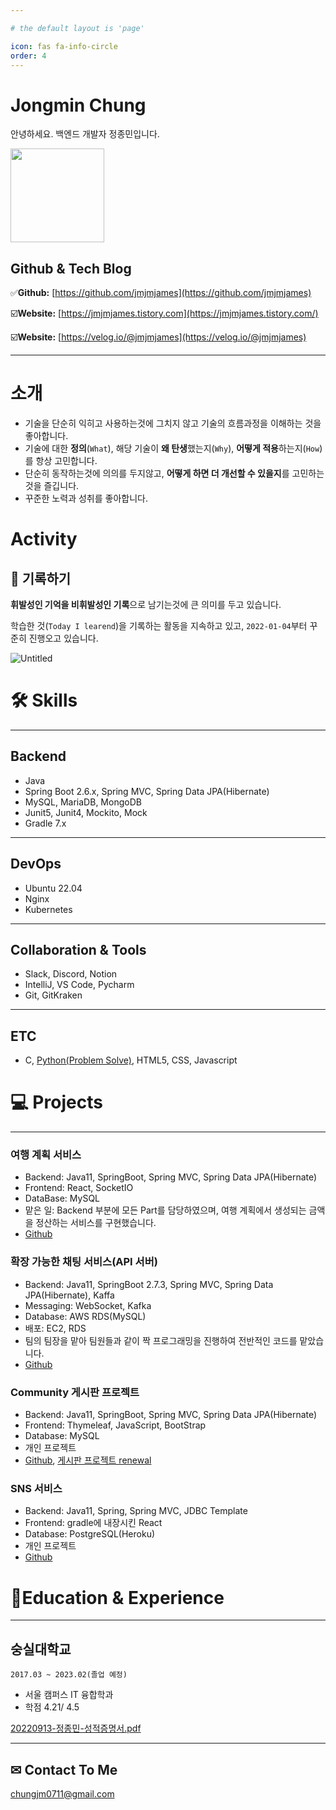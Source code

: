 ```yaml
---

# the default layout is 'page'

icon: fas fa-info-circle
order: 4
---
```


# Jongmin Chung

안녕하세요. 백엔드 개발자 정종민입니다.

<img width="150" src="https://s3.us-west-2.amazonaws.com/secure.notion-static.com/3cecfd78-4da2-4372-a1bf-4ca84e65e881/Untitled.png?X-Amz-Algorithm=AWS4-HMAC-SHA256&X-Amz-Content-Sha256=UNSIGNED-PAYLOAD&X-Amz-Credential=AKIAT73L2G45EIPT3X45%2F20221206%2Fus-west-2%2Fs3%2Faws4_request&X-Amz-Date=20221206T182303Z&X-Amz-Expires=86400&X-Amz-Signature=6b8f9361d02aa49648dda2e5ba783e88baf22b66840c1efcea08b0cfb60f1963&X-Amz-SignedHeaders=host&response-content-disposition=filename%3D%22Untitled.png%22&x-id=GetObject"/>

## Github & Tech Blog

✅**Github:**  [https://github.com/jmjmjames](https://github.com/jmjmjames)

☑️**Website:**  [https://jmjmjames.tistory.com](https://jmjmjames.tistory.com/)

☑️**Website:**  [https://velog.io/@jmjmjames](https://velog.io/@jmjmjames)


---

# 소개

- 기술을 단순히 익히고 사용하는것에 그치지 않고 기술의 흐름과정을 이해하는 것을 좋아합니다.
- 기술에 대한 **정의**(`What`), 해당 기술이 **왜 탄생**했는지(`Why`), **어떻게 적용**하는지(`How`) 를 항상 고민합니다.
- 단순히 동작하는것에 의의를 두지않고, **어떻게 하면 더 개선할 수 있을지**를 고민하는것을 즐깁니다.
- 꾸준한 노력과 성취를 좋아합니다.

# Activity

## 📔 기록하기

**휘발성인 기억을 비휘발성인 기록**으로 남기는것에 큰 의미를 두고 있습니다.

학습한 것(`Today I learend`)을 기록하는 활동을 지속하고 있고, `2022-01-04`부터 꾸준히 진행오고 있습니다.

![Untitled](https://s3.us-west-2.amazonaws.com/secure.notion-static.com/b0b53322-ba70-4698-8046-fed51aa25522/Untitled.png?X-Amz-Algorithm=AWS4-HMAC-SHA256&X-Amz-Content-Sha256=UNSIGNED-PAYLOAD&X-Amz-Credential=AKIAT73L2G45EIPT3X45%2F20221206%2Fus-west-2%2Fs3%2Faws4_request&X-Amz-Date=20221206T182929Z&X-Amz-Expires=86400&X-Amz-Signature=ef072b49648e6c585f7c87c2bd01310a1098d20e56b153872665594831a8613b&X-Amz-SignedHeaders=host&response-content-disposition=filename%3D%22Untitled.png%22&x-id=GetObject)

# 🛠️ Skills

---

## Backend

- Java
- Spring Boot 2.6.x, Spring MVC, Spring Data JPA(Hibernate)
- MySQL, MariaDB, MongoDB
- Junit5, Junit4, Mockito, Mock
- Gradle 7.x

---

## DevOps

- Ubuntu 22.04
- Nginx
- Kubernetes

---

## Collaboration & Tools

- Slack, Discord, Notion
- IntelliJ, VS Code, Pycharm
- Git, GitKraken

---

## ETC

- C, [Python(Problem Solve)](https://github.com/jmjmjames/baekjoon), HTML5, CSS, Javascript

# 💻 Projects

---

### 여행 계획 서비스

- Backend: Java11, SpringBoot, Spring MVC, Spring Data JPA(Hibernate)
- Frontend: React, SocketIO
- DataBase: MySQL
- 맡은 일: Backend 부분에 모든 Part를 담당하였으며, 여행 계획에서 생성되는 금액을 정산하는 서비스를 구현했습니다.
- [Github](https://github.com/Travel-org/BE-API)

### 확장 가능한 채팅 서비스(API 서버)

- Backend: Java11, SpringBoot 2.7.3, Spring MVC, Spring Data JPA(Hibernate), Kaffa
- Messaging: WebSocket, Kafka
- Database: AWS RDS(MySQL)
- 배포: EC2, RDS
- 팀의 팀장을 맡아 팀원들과 같이 짝 프로그래밍을 진행하여 전반적인 코드를 맡았습니다.
- [Github](https://github.com/Soongsil-Developers/22sdc-2nd-extendable-chatting-be)

### Community 게시판 프로젝트

- Backend: Java11, SpringBoot, Spring MVC, Spring Data JPA(Hibernate)
- Frontend: Thymeleaf, JavaScript, BootStrap
- Database: MySQL
- 개인 프로젝트
- [Github](https://github.com/chungjm/community-board), [게시판 프로젝트 renewal](https://github.com/jmjmjames/board-toy-project)

### SNS 서비스

- Backend: Java11, Spring, Spring MVC, JDBC Template
- Frontend: gradle에 내장시킨 React
- Database: PostgreSQL(Heroku)
- 개인 프로젝트
- [Github](https://github.com/jmjmjames/sns)

# 📖Education & Experience

---

## 숭실대학교

`2017.03 ~ 2023.02(졸업 예정)`

- 서울 캠퍼스 IT 융합학과
- 학점 4.21/ 4.5

[20220913-정종민-성적증명서.pdf](https://s3.us-west-2.amazonaws.com/secure.notion-static.com/e4e3fb99-f627-411c-85f1-28b0ea74a5d8/20220913-%E1%84%8C%E1%85%A5%E1%86%BC%E1%84%8C%E1%85%A9%E1%86%BC%E1%84%86%E1%85%B5%E1%86%AB-%E1%84%89%E1%85%A5%E1%86%BC%E1%84%8C%E1%85%A5%E1%86%A8%E1%84%8C%E1%85%B3%E1%86%BC%E1%84%86%E1%85%A7%E1%86%BC%E1%84%89%E1%85%A5.pdf?X-Amz-Algorithm=AWS4-HMAC-SHA256&X-Amz-Content-Sha256=UNSIGNED-PAYLOAD&X-Amz-Credential=AKIAT73L2G45EIPT3X45%2F20221206%2Fus-west-2%2Fs3%2Faws4_request&X-Amz-Date=20221206T182233Z&X-Amz-Expires=86400&X-Amz-Signature=1cbffedd76fc7d01c8af34b3b55d2b1dfcb90a2bdd322dec08b5eedd21e7804f&X-Amz-SignedHeaders=host&response-content-disposition=filename%3D%2220220913-%25E1%2584%258C%25E1%2585%25A5%25E1%2586%25BC%25E1%2584%258C%25E1%2585%25A9%25E1%2586%25BC%25E1%2584%2586%25E1%2585%25B5%25E1%2586%25AB-%25E1%2584%2589%25E1%2585%25A5%25E1%2586%25BC%25E1%2584%258C%25E1%2585%25A5%25E1%2586%25A8%25E1%2584%258C%25E1%2585%25B3%25E1%2586%25BC%25E1%2584%2586%25E1%2585%25A7%25E1%2586%25BC%25E1%2584%2589%25E1%2585%25A5.pdf%22&x-id=GetObject)

---

## ✉ Contact To Me

chungjm0711@gmail.com
